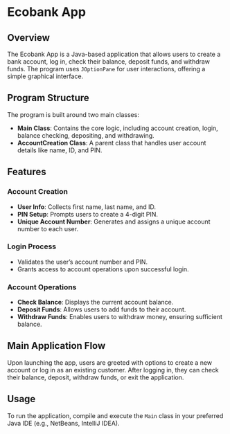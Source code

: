 # Ecobank App

## Overview

The Ecobank App is a Java-based application that allows users to create a bank account, log in, check their balance, deposit funds, and withdraw funds. The program uses `JOptionPane` for user interactions, offering a simple graphical interface.

## Program Structure

The program is built around two main classes:

- **Main Class**: Contains the core logic, including account creation, login, balance checking, depositing, and withdrawing.
- **AccountCreation Class**: A parent class that handles user account details like name, ID, and PIN.

## Features

### Account Creation
- **User Info**: Collects first name, last name, and ID.
- **PIN Setup**: Prompts users to create a 4-digit PIN.
- **Unique Account Number**: Generates and assigns a unique account number to each user.

### Login Process
- Validates the user’s account number and PIN.
- Grants access to account operations upon successful login.

### Account Operations
- **Check Balance**: Displays the current account balance.
- **Deposit Funds**: Allows users to add funds to their account.
- **Withdraw Funds**: Enables users to withdraw money, ensuring sufficient balance.

## Main Application Flow

Upon launching the app, users are greeted with options to create a new account or log in as an existing customer. After logging in, they can check their balance, deposit, withdraw funds, or exit the application.

## Usage

To run the application, compile and execute the `Main` class in your preferred Java IDE (e.g., NetBeans, IntelliJ IDEA).
